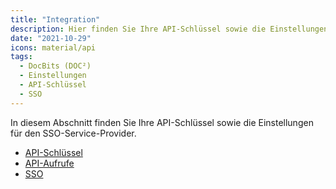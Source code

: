 ```yaml
---
title: "Integration"
description: Hier finden Sie Ihre API-Schlüssel sowie die Einstellungen für den SSO-Service-Provider in DocBits (DOC²).
date: "2021-10-29"
icons: material/api
tags:
  - DocBits (DOC²)
  - Einstellungen
  - API-Schlüssel
  - SSO
---
```


In diesem Abschnitt finden Sie Ihre API-Schlüssel sowie die Einstellungen für den SSO-Service-Provider.

- [API-Schlüssel](/docbits/settings/integration/api-integration/)
- [API-Aufrufe](/docbits/settings/integration/api-calls-examples/)
- [SSO](/docbits/settings-sso-settings/)